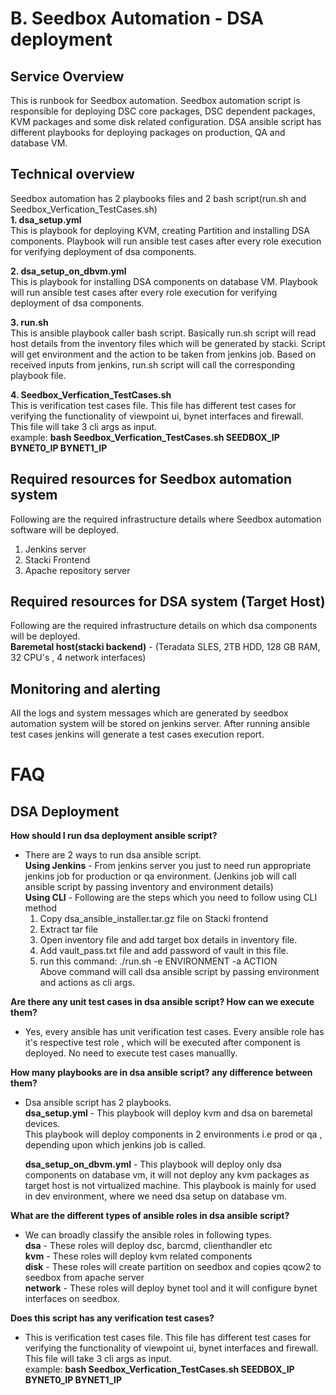# B. Seedbox Automation - DSA deployment 

## Service Overview

This is runbook for Seedbox automation. Seedbox automation script is responsible for deploying DSC core packages, DSC dependent packages, KVM packages and some disk related configuration. 
DSA ansible script has different playbooks for deploying packages on production, QA and database VM.

## Technical overview

Seedbox automation has 2 playbooks files and 2 bash script(run.sh and Seedbox_Verfication_TestCases.sh)  
**1. dsa_setup.yml**  
This is playbook for deploying KVM, creating Partition and installing DSA components. Playbook will run ansible test cases after every role execution for verifying deployment of dsa components.

**2. dsa_setup_on_dbvm.yml**  
This is playbook for installing DSA components on database VM. Playbook will run ansible test cases after every role execution for verifying deployment of dsa components.

**3. run.sh**  
This is ansible playbook caller bash script. Basically run.sh script will read host details from the inventory files which will be generated by stacki. Script will get environment and the action to be taken from jenkins job. Based on received inputs from jenkins, run.sh script will call the corresponding playbook file.

**4. Seedbox_Verfication_TestCases.sh**  
This is verification test cases file. This file has different      test cases for verifying the functionality of viewpoint ui, bynet interfaces and firewall.  
This file will take 3 cli args as input.  
example: **bash Seedbox_Verfication_TestCases.sh SEEDBOX_IP BYNET0_IP BYNET1_IP**

## Required resources for Seedbox automation system  
Following are the required infrastructure details where Seedbox automation software will be deployed.
1. Jenkins server
2. Stacki Frontend
3. Apache repository server

## Required resources for DSA system (Target Host)  
Following are the required infrastructure details on which dsa components will be deployed.  
**Baremetal host(stacki backend)** - (Teradata SLES, 2TB HDD, 128 GB RAM,  32 CPU's , 4 network interfaces)

## Monitoring and alerting  
All the logs and system messages which are generated by seedbox automation system will be stored on jenkins server. After running ansible test cases jenkins will generate a test cases execution report.

# FAQ
## DSA Deployment  
**How should I run dsa deployment ansible script?**   
- There are 2 ways to run dsa ansible script.  
  **Using Jenkins** - From jenkins server you just to need run appropriate jenkins job for production or qa environment. (Jenkins job will call ansible script by passing inventory and environment details)    
  **Using CLI** -  Following are the steps which you need to follow using CLI method  
  1. Copy dsa_ansible_installer.tar.gz file on Stacki frontend  
  2. Extract tar file   
  3. Open inventory file and add target box details in inventory file. 
  4. Add vault_pass.txt file and add password of vault in this file.   
  5. run this command: ./run.sh -e ENVIRONMENT -a ACTION  
    Above command will call dsa ansible script by passing environment and actions as cli args.


**Are there any unit test cases in dsa ansible script? How can we execute them?**    
- Yes, every ansible has unit verification test cases. Every ansible role has it's respective test role , which will be executed after component is deployed. No need to execute test cases manuallly.

**How many playbooks are in dsa ansible script? any difference between them?**    
- Dsa ansible script has 2 playbooks.  
  **dsa_setup.yml** - This playbook will deploy kvm and dsa on baremetal devices.  
  This playbook will deploy components in 2 environments i.e prod or qa , depending upon which jenkins job is called. 

  **dsa_setup_on_dbvm.yml** - This playbook will deploy only dsa components on database vm, it will not deploy any kvm packages as target host is not virtualized machine. 
  This playbook is mainly for used in dev environment, where we need dsa setup on database vm.  

**What are the different types of ansible roles in dsa ansible script?**    
- We can broadly classify the ansible roles in following types.  
  **dsa** - These roles will deploy dsc, barcmd, clienthandler etc  
  **kvm** - These roles will deploy kvm related components   
  **disk** - These roles will create partition on seedbox and copies qcow2 to seedbox from apache server  
  **network** - These roles will deploy bynet tool and it will configure bynet interfaces on seedbox.

**Does this script has any verification test cases?**  
- This is verification test cases file. This file has different test cases for verifying the                functionality of viewpoint ui, bynet interfaces and firewall.  
  This file will take 3 cli args as input.   
  example: **bash Seedbox_Verfication_TestCases.sh SEEDBOX_IP BYNET0_IP BYNET1_IP**
